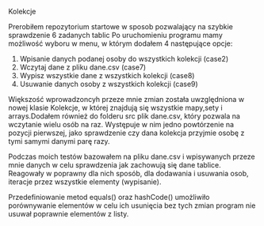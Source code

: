 Kolekcje

Prerobiłem repozytorium startowe w sposob pozwalający na szybkie sprawdzenie 6 zadanych tablic
Po uruchomieniu programu mamy możliwość wyboru w menu, w którym dodałem 4 następujące opcje:

1. Wpisanie danych podanej osoby do wszystkich kolekcji (case2)
2. Wczytaj dane z pliku dane.csv (case7)
3. Wypisz wszystkie dane z wszystkich kolekcji (case8)
4. Usuwanie danych osoby z wszystkich kolekcji (case9)

Większość wprowadzoncyh przeze mnie zmian została uwzględniona w nowej klasie Kolekcje,
w której znajdują się wszystkie mapy,sety i arrays.Dodałem również do folderu src plik dane.csv, który pozwala na wczytanie
wielu osób na raz. Występuje w nim jedno powtórzenie na pozycji pierwszej, jako sprawdzenie czy dana kolekcja przyjmie osobę 
z tymi samymi danymi parę razy.

Podczas moich testów bazowałem na pliku dane.csv i wpisywanych przeze mnie danych
w celu sprawdzenia jak zachowują się dane tablice.
Reagowały w poprawny dla nich sposób, dla dodawania i usuwania osob, iteracje przez wszystkie elementy
(wypisanie).

Przedefiniowanie metod equals() oraz hashCode() umożliwiło porównywanie elementów w celu ich usunięcia
bez tych zmian program nie usuwał poprawnie elementów z listy.

